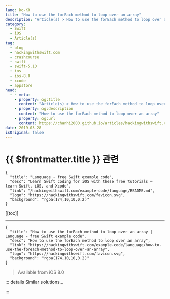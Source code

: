 ```yaml
---
lang: ko-KR
title: "How to use the forEach method to loop over an array"
description: "Article(s) > How to use the forEach method to loop over an array"
category:
  - Swift
  - iOS
  - Article(s)
tag: 
  - blog
  - hackingwithswift.com
  - crashcourse
  - swift
  - swift-5.10
  - ios
  - ios-8.0
  - xcode
  - appstore
head:
  - - meta:
    - property: og:title
      content: "Article(s) > How to use the forEach method to loop over an array"
    - property: og:description
      content: "How to use the forEach method to loop over an array"
    - property: og:url
      content: https://chanhi2000.github.io/articles/hackingwithswift.com/example-code/language/how-to-use-the-foreach-method-to-loop-over-an-array.html
date: 2019-03-28
isOriginal: false
---
```


# {{ $frontmatter.title }} 관련

```component VPCard
{
  "title": "Language - free Swift example code",
  "desc": "Learn Swift coding for iOS with these free tutorials – learn Swift, iOS, and Xcode",
  "link": "/hackingwithswift.com/example-code/language/README.md",
  "logo": "https://hackingwithswift.com/favicon.svg",
  "background": "rgba(174,10,10,0.2)"
}
```

[[toc]]

---

```component VPCard
{
  "title": "How to use the forEach method to loop over an array | Language - free Swift example code",
  "desc": "How to use the forEach method to loop over an array",
  "link": "https://hackingwithswift.com/example-code/language/how-to-use-the-foreach-method-to-loop-over-an-array",
  "logo": "https://hackingwithswift.com/favicon.svg",
  "background": "rgba(174,10,10,0.2)"
}
```

> Available from iOS 8.0

<!-- TODO: 작성 -->

<!-- 
In Swift we normally loop over arrays like this:

```swift
let numbers = [1, 2, 3, 4, 5]

for number in numbers {
    print(number)
}
```

However, Swift provides us an alternative: a dedicated array method called `forEach()`, that loops over each item in the array and does something with it. For example, the above loop would be written like this:

```swift
numbers.forEach {
    print($0)
}
```

The difference is that `forEach()` can’t skip over any items – you can’t exit the loop part way, without processing the rest of the items. This helps people reading your code to figure out your intent: you want to act on all items, and won’t stop in the middle.

-->

::: details Similar solutions…

<!--
/quick-start/swiftui/how-to-create-views-in-a-loop-using-foreach">How to create views in a loop using ForEach 
/example-code/language/how-to-loop-over-non-nil-items-in-an-array">How to loop over non-nil items in an array 
/quick-start/swiftui/how-to-create-a-list-or-a-foreach-from-a-binding">How to create a List or a ForEach from a binding 
/quick-start/concurrency/how-to-loop-over-an-asyncsequence-using-for-await">How to loop over an AsyncSequence using for await 
/example-code/language/using-stride-to-loop-over-a-range-of-numbers">Using stride() to loop over a range of numbers</a>
-->

:::

